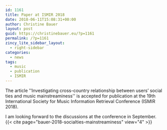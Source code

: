 ```yaml
---
id: 1161
title: Paper at ISMIR 2018
date: 2018-06-11T15:08:31+00:00
author: Christine Bauer
layout: post
guid: https://christinebauer.eu/?p=1161
permalink: /?p=1161
zincy_lite_sidebar_layout:
  - right-sidebar
categories:
  - news
tags:
  - music
  - publication
  - ISMIR
---
```

The article ''Investigating cross-country relationship between users’ social ties and music mainstreaminess'' is accepted for publication at the 19th International Society for Music Information Retrieval Conference (ISMIR 2018).

I am looking forward to the discussions at the conference in September.
<br>
{{< cite page="bauer-2018-socialties-mainstreaminess" view="4" >}}